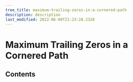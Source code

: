 ```yaml
---
tree_title: maximum-trailing-zeros-in-a-cornered-path
description: description
last_modified: 2022-06-09T21:23:28.2328
---
```


# Maximum Trailing Zeros in a Cornered Path

## Contents
